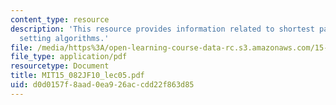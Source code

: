 ```yaml
---
content_type: resource
description: 'This resource provides information related to shortest paths: label
  setting algorithms.'
file: /media/https%3A/open-learning-course-data-rc.s3.amazonaws.com/15-082j-network-optimization-fall-2010/d0d0157f8aad0ea926accdd22f863d85_MIT15_082JF10_lec05.pdf
file_type: application/pdf
resourcetype: Document
title: MIT15_082JF10_lec05.pdf
uid: d0d0157f-8aad-0ea9-26ac-cdd22f863d85
---
```

